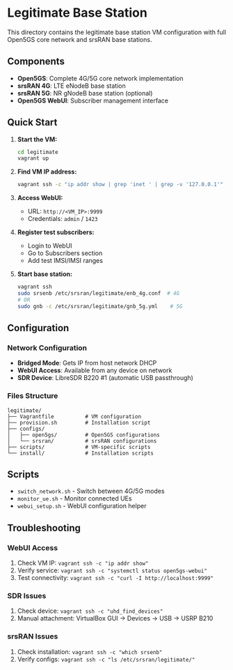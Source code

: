 # Legitimate Base Station

This directory contains the legitimate base station VM configuration with full Open5GS core network and srsRAN base stations.

## Components

- **Open5GS**: Complete 4G/5G core network implementation
- **srsRAN 4G**: LTE eNodeB base station
- **srsRAN 5G**: NR gNodeB base station (optional)
- **Open5GS WebUI**: Subscriber management interface

## Quick Start

1. **Start the VM:**
   ```bash
   cd legitimate
   vagrant up
   ```

2. **Find VM IP address:**
   ```bash
   vagrant ssh -c "ip addr show | grep 'inet ' | grep -v '127.0.0.1'"
   ```

3. **Access WebUI:**
   - URL: `http://<VM_IP>:9999`
   - Credentials: `admin` / `1423`

4. **Register test subscribers:**
   - Login to WebUI
   - Go to Subscribers section
   - Add test IMSI/IMSI ranges

5. **Start base station:**
   ```bash
   vagrant ssh
   sudo srsenb /etc/srsran/legitimate/enb_4g.conf  # 4G
   # OR
   sudo gnb -c /etc/srsran/legitimate/gnb_5g.yml    # 5G
   ```

## Configuration

### Network Configuration

- **Bridged Mode**: Gets IP from host network DHCP
- **WebUI Access**: Available from any device on network
- **SDR Device**: LibreSDR B220 #1 (automatic USB passthrough)

### Files Structure

```
legitimate/
├── Vagrantfile          # VM configuration
├── provision.sh         # Installation script
├── configs/
│   ├── open5gs/         # Open5GS configurations
│   └── srsran/          # srsRAN configurations
├── scripts/             # VM-specific scripts
└── install/             # Installation scripts
```

## Scripts

- `switch_network.sh` - Switch between 4G/5G modes
- `monitor_ue.sh` - Monitor connected UEs
- `webui_setup.sh` - WebUI configuration helper

## Troubleshooting

### WebUI Access

1. Check VM IP: `vagrant ssh -c "ip addr show"`
2. Verify service: `vagrant ssh -c "systemctl status open5gs-webui"`
3. Test connectivity: `vagrant ssh -c "curl -I http://localhost:9999"`

### SDR Issues

1. Check device: `vagrant ssh -c "uhd_find_devices"`
2. Manual attachment: VirtualBox GUI → Devices → USB → USRP B210

### srsRAN Issues

1. Check installation: `vagrant ssh -c "which srsenb"`
2. Verify configs: `vagrant ssh -c "ls /etc/srsran/legitimate/"`
